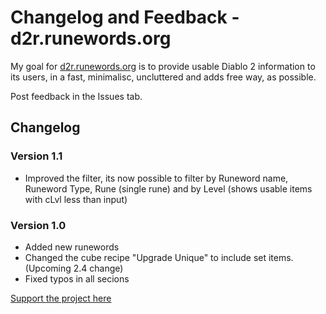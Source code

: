# Changelog and Feedback - d2r.runewords.org

My goal for [d2r.runewords.org](https://d2r.runewords.org) is to provide usable Diablo 2 information to its users, in a fast, minimalisc, uncluttered and adds free way, as possible.

Post feedback in the Issues tab.

## Changelog
### Version 1.1
* Improved the filter, its now possible to filter by Runeword name, Runeword Type, Rune (single rune) and by Level (shows usable items with cLvl less than input)


### Version 1.0
* Added new runewords
* Changed the cube recipe "Upgrade Unique" to include set items. (Upcoming 2.4 change)
* Fixed typos in all secions

[Support the project here](https://www.buymeacoffee.com/klumz)
